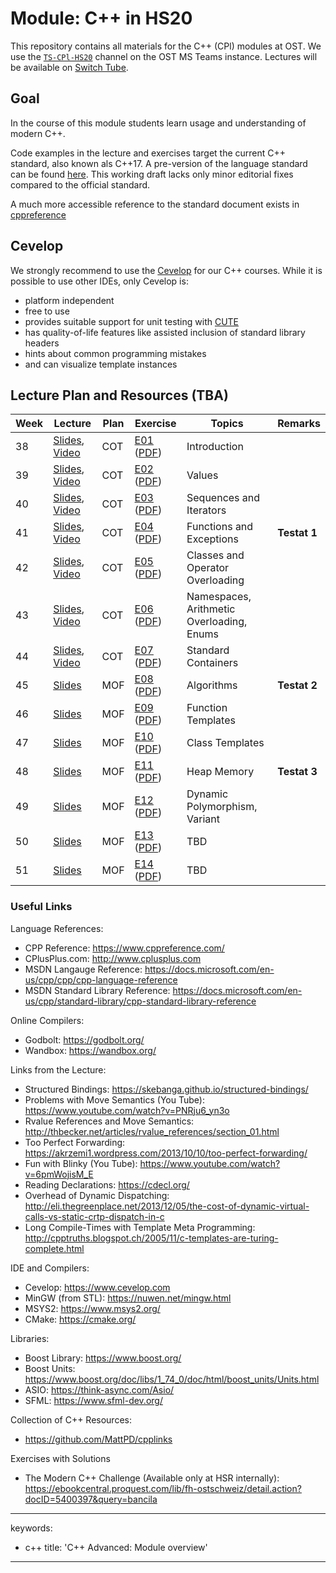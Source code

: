 # Module: C++ in HS20

This repository contains all materials for the C++ (CPl) modules at OST.
We use the [`TS-CPl-HS20`](https://teams.microsoft.com/l/team/19%3aee9d1b0dc838423686a103f7b8cbf2c9%40thread.tacv2/conversations?groupId=40fb7d97-bf4e-48c6-b28c-681a2d2fdf04&tenantId=a6e70fa3-1c7a-4aa2-a25e-836eea52ca22) channel on the OST MS Teams instance.
Lectures will be available on [Switch Tube](https://tube.switch.ch/channels/889a82a4).

## Goal

In the course of this module students learn usage and understanding of modern C++.

Code examples in the lecture and exercises target the current C++ standard, also known als C++17.
A pre-version of the language standard can be found [here](http://www.open-std.org/jtc1/sc22/wg21/docs/papers/2017/n4659.pdf).
This working draft lacks only minor editorial fixes compared to the official standard.

A much more accessible reference to the standard document exists in [cppreference]( https://en.cppreference.com/w/)

## Cevelop

We strongly recommend to use the [Cevelop](https://www.cevelop.com) for our C++ courses.
While it is possible to use other IDEs, only Cevelop is:

- platform independent
- free to use
- provides suitable support for unit testing with [CUTE](https://www.cute-test.com)
- has quality-of-life features like assisted inclusion of standard library headers
- hints about common programming mistakes
- and can visualize template instances

## Lecture Plan and Resources (TBA)

| Week | Lecture                                                           | Plan | Exercise                                                                                | Topics                                                 | Remarks        |
|------|-------------------------------------------------------------------|------|-----------------------------------------------------------------------------------------|--------------------------------------------------------|----------------|
| 38   | [Slides](week01), [Video](https://tube.switch.ch/videos/41b34752) | COT  | [E01](week01/README.md) ([PDF](/../-/jobs/artifacts/master/file/week01.pdf?job=week01)) | Introduction                                           |                |
| 39   | [Slides](week02), [Video](https://tube.switch.ch/videos/af786ac1) | COT  | [E02](week02/README.md) ([PDF](/../-/jobs/artifacts/master/file/week02.pdf?job=week02)) | Values                                                 |                |
| 40   | [Slides](week03), [Video](https://tube.switch.ch/videos/0216adb3) | COT  | [E03](week03/README.md) ([PDF](/../-/jobs/artifacts/master/file/week03.pdf?job=week03)) | Sequences and Iterators                                |                |
| 41   | [Slides](week04), [Video](https://tube.switch.ch/videos/ffb06a12) | COT  | [E04](week04/README.md) ([PDF](/../-/jobs/artifacts/master/file/week04.pdf?job=week04)) | Functions and Exceptions                               | **Testat 1**   |
| 42   | [Slides](week05), [Video](https://tube.switch.ch/videos/3f9e7d90) | COT  | [E05](week05/README.md) ([PDF](/../-/jobs/artifacts/master/file/week05.pdf?job=week05)) | Classes and Operator Overloading                       |                |
| 43   | [Slides](week06), [Video](https://tube.switch.ch/videos/cb762743) | COT  | [E06](week06/README.md) ([PDF](/../-/jobs/artifacts/master/file/week06.pdf?job=week06)) | Namespaces, Arithmetic Overloading, Enums              |                |
| 44   | [Slides](week07), [Video](https://tube.switch.ch/videos/a00095cb) | COT  | [E07](week07/README.md) ([PDF](/../-/jobs/artifacts/master/file/week07.pdf?job=week07)) | Standard Containers                                    |                |
| 45   | [Slides](week08)                                                  | MOF  | [E08](week08/README.md) ([PDF](/../-/jobs/artifacts/master/file/week08.pdf?job=week08)) | Algorithms                                             | **Testat 2**   |
| 46   | [Slides](week09)                                                  | MOF  | [E09](week09/README.md) ([PDF](/../-/jobs/artifacts/master/file/week09.pdf?job=week09)) | Function Templates                                     |                |
| 47   | [Slides](week10)                                                  | MOF  | [E10](week10/README.md) ([PDF](/../-/jobs/artifacts/master/file/week10.pdf?job=week10)) | Class Templates                                        |                |
| 48   | [Slides](week11)                                                  | MOF  | [E11](week11/README.md) ([PDF](/../-/jobs/artifacts/master/file/week11.pdf?job=week11)) | Heap Memory                                            | **Testat 3**   |
| 49   | [Slides](week12)                                                  | MOF  | [E12](week12/README.md) ([PDF](/../-/jobs/artifacts/master/file/week12.pdf?job=week12)) | Dynamic Polymorphism, Variant                          |                |
| 50   | [Slides](week13)                                                  | MOF  | [E13](week13/README.md) ([PDF](/../-/jobs/artifacts/master/file/week13.pdf?job=week13)) | TBD                                                    |                |
| 51   | [Slides](week14)                                                  | MOF  | [E14](week14/README.md) ([PDF](/../-/jobs/artifacts/master/file/week14.pdf?job=week14)) | TBD                                                    |                |

### Useful Links

Language References:
- CPP Reference: https://www.cppreference.com/
- CPlusPlus.com: http://www.cplusplus.com
- MSDN Langauge Reference: https://docs.microsoft.com/en-us/cpp/cpp/cpp-language-reference
- MSDN Standard Library Reference: https://docs.microsoft.com/en-us/cpp/standard-library/cpp-standard-library-reference

Online Compilers:
- Godbolt: https://godbolt.org/
- Wandbox: https://wandbox.org/

Links from the Lecture:
- Structured Bindings: https://skebanga.github.io/structured-bindings/
- Problems with Move Semantics (You Tube): https://www.youtube.com/watch?v=PNRju6_yn3o
- Rvalue References and Move Semantics: http://thbecker.net/articles/rvalue_references/section_01.html
- Too Perfect Forwarding: https://akrzemi1.wordpress.com/2013/10/10/too-perfect-forwarding/
- Fun with Blinky (You Tube): https://www.youtube.com/watch?v=6pmWojisM_E
- Reading Declarations: https://cdecl.org/
- Overhead of Dynamic Dispatching: http://eli.thegreenplace.net/2013/12/05/the-cost-of-dynamic-virtual-calls-vs-static-crtp-dispatch-in-c
- Long Compile-Times with Template Meta Programming: http://cpptruths.blogspot.ch/2005/11/c-templates-are-turing-complete.html

IDE and Compilers:
- Cevelop: https://www.cevelop.com
- MinGW (from STL): https://nuwen.net/mingw.html
- MSYS2: https://www.msys2.org/
- CMake: https://cmake.org/

Libraries:
- Boost Library: https://www.boost.org/
- Boost Units: https://www.boost.org/doc/libs/1_74_0/doc/html/boost_units/Units.html
- ASIO: https://think-async.com/Asio/ 
- SFML: https://www.sfml-dev.org/

Collection of C++ Resources:
- https://github.com/MattPD/cpplinks

Exercises with Solutions
- The Modern C++ Challenge (Available only at HSR internally): https://ebookcentral.proquest.com/lib/fh-ostschweiz/detail.action?docID=5400397&query=bancila

---
keywords:
- c++
title: 'C++ Advanced: Module overview'
---

